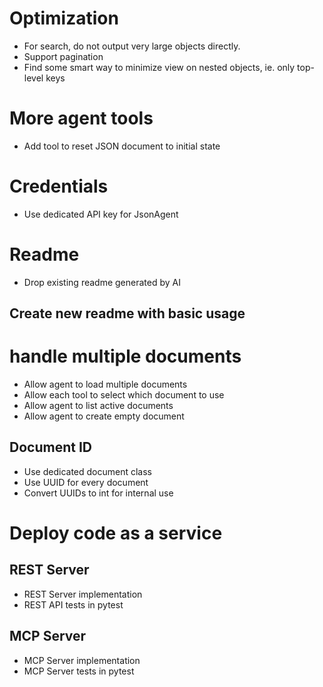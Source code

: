 # Optimization

* For search, do not output very large objects directly.
* Support pagination
* Find some smart way to minimize view on nested objects, ie. only top-level keys



# More agent tools

- Add tool to reset JSON document to initial state

# Credentials

* Use dedicated API key for JsonAgent

# Readme

* Drop existing readme generated by AI

## Create new readme with basic usage

# handle multiple documents

* Allow agent to load multiple documents
* Allow each tool to select which document to use
* Allow agent to list active documents
* Allow agent to create empty document

## Document ID

* Use dedicated document class
* Use UUID for every document
* Convert UUIDs to int for internal use

# Deploy code as a service

## REST Server

* REST Server implementation
* REST API tests in pytest

## MCP Server

* MCP Server implementation
* MCP Server tests in pytest
